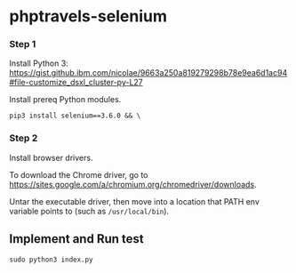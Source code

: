 # phptravels-selenium

### Step 1

Install Python 3: https://gist.github.ibm.com/nicolae/9663a250a819279298b78e9ea6d1ac94#file-customize_dsxl_cluster-py-L27

Install prereq Python modules.

```
pip3 install selenium==3.6.0 && \
```

### Step 2

Install browser drivers.

To download the Chrome driver, go to https://sites.google.com/a/chromium.org/chromedriver/downloads.

Untar the executable driver, then move into a location that PATH env variable points to (such as `/usr/local/bin`).

## Implement and Run test
```
sudo python3 index.py
```


